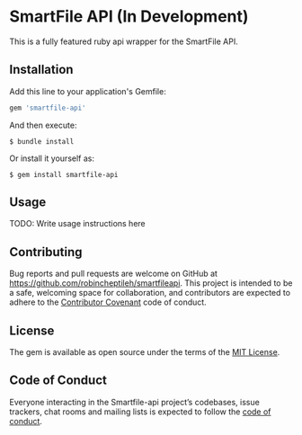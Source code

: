# SmartFile API (In Development)

This is a fully featured ruby api wrapper for the SmartFile API.

## Installation

Add this line to your application's Gemfile:

```ruby
gem 'smartfile-api'
```

And then execute:

    $ bundle install

Or install it yourself as:

    $ gem install smartfile-api

## Usage

TODO: Write usage instructions here

## Contributing

Bug reports and pull requests are welcome on GitHub at https://github.com/robincheptileh/smartfileapi. This project is intended to be a safe, welcoming space for collaboration, and contributors are expected to adhere to the [Contributor Covenant](http://contributor-covenant.org) code of conduct.

## License

The gem is available as open source under the terms of the [MIT License](http://opensource.org/licenses/MIT).

## Code of Conduct

Everyone interacting in the Smartfile-api project’s codebases, issue trackers, chat rooms and mailing lists is expected to follow the [code of conduct](https://github.com/robincheptileh/smartfileapi/blob/master/CODE_OF_CONDUCT.md).